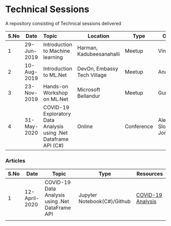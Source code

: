 # Technical Sessions
A repository consisting of Technical sessions delivered

| S.No | Date        | Topic                                                        | Location                    | Type       | Organizer                     | Resources                                                    |
| ---- | ----------- | :----------------------------------------------------------- | --------------------------- | ---------- | ----------------------------- | ------------------------------------------------------------ |
| 1    | 29-Jun-2019 | Introduction to Machine learning                             | Harman, Kadubeesanahalli    | Meetup     | Vinay/Ganesh                  | [Link](https://github.com/praveenraghuvanshi1512/AIML/tree/master/Meetup_AI_ML_29_June_2019) |
| 2    | 10-Aug-2019 | Introduction to ML.Net                                       | DevOn, Embassy Tech Village | Meetup     | Anand Gothe                   | [Link](https://github.com/praveenraghuvanshi1512/AIML/tree/master/Meetup_DotNet_10_Aug_2019) |
| 3    | 23-Nov-2019 | Hands-on Workshop on ML.Net                                  | Microsoft Bellandur         | Meetup     | Gurucharan                    | [Hands-on ML.Net](23112019-Hand-on-ML.Net-Microsoft)         |
| 4    | 31-May-2020 | COVID-19 Exploratory Data Analysis using .Net Dataframe API (C#) | Online                      | Conference | Alexander Slotte and Jon Wood | [COVID-19 EDA](31052020-virtualmlnet)                        |

### Articles

| S.No | Date          | Topic                                           | Type                        | Resources                                                    |
| ---- | ------------- | ----------------------------------------------- | --------------------------- | ------------------------------------------------------------ |
| 1    | 12-April-2020 | COVID-19 Data Analysis using .Net DataFrame API | Jupyter Notebook(C#)/Github | [COVID-19 Analysis](https://github.com/praveenraghuvanshi1512/covid-19) |
|      |               |                                                 |                             |                                                              |

